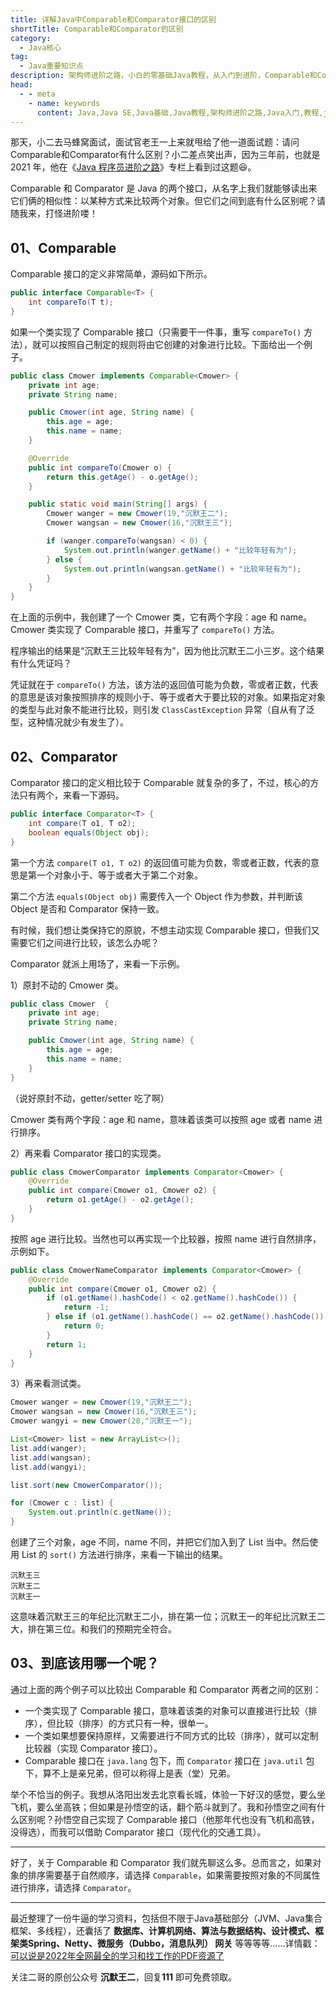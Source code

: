 ```yaml
---
title: 详解Java中Comparable和Comparator接口的区别
shortTitle: Comparable和Comparator的区别
category:
  - Java核心
tag:
  - Java重要知识点
description: 架构师进阶之路，小白的零基础Java教程，从入门到进阶，Comparable和Comparator接口的区别
head:
  - - meta
    - name: keywords
      content: Java,Java SE,Java基础,Java教程,架构师进阶之路,Java入门,教程,java,泛型
---
```


那天，小二去马蜂窝面试，面试官老王一上来就甩给了他一道面试题：请问Comparable和Comparator有什么区别？小二差点笑出声，因为三年前，也就是 2021 年，他在《[Java 程序员进阶之路](https://tobebetterjavaer.com/)》专栏上看到过这题😆。

Comparable 和 Comparator 是 Java 的两个接口，从名字上我们就能够读出来它们俩的相似性：以某种方式来比较两个对象。但它们之间到底有什么区别呢？请随我来，打怪进阶喽！

## 01、Comparable

Comparable 接口的定义非常简单，源码如下所示。

```java
public interface Comparable<T> {
    int compareTo(T t);
}
```

如果一个类实现了 Comparable 接口（只需要干一件事，重写 `compareTo()` 方法），就可以按照自己制定的规则将由它创建的对象进行比较。下面给出一个例子。

```java
public class Cmower implements Comparable<Cmower> {
    private int age;
    private String name;

    public Cmower(int age, String name) {
        this.age = age;
        this.name = name;
    }

    @Override
    public int compareTo(Cmower o) {
        return this.getAge() - o.getAge();
    }

    public static void main(String[] args) {
        Cmower wanger = new Cmower(19,"沉默王二");
        Cmower wangsan = new Cmower(16,"沉默王三");

        if (wanger.compareTo(wangsan) < 0) {
            System.out.println(wanger.getName() + "比较年轻有为");
        } else {
            System.out.println(wangsan.getName() + "比较年轻有为");
        }
    }
}
```

在上面的示例中，我创建了一个 Cmower 类，它有两个字段：age 和 name。Cmower 类实现了 Comparable 接口，并重写了 `compareTo()` 方法。


程序输出的结果是“沉默王三比较年轻有为”，因为他比沉默王二小三岁。这个结果有什么凭证吗？

凭证就在于 `compareTo()` 方法，该方法的返回值可能为负数，零或者正数，代表的意思是该对象按照排序的规则小于、等于或者大于要比较的对象。如果指定对象的类型与此对象不能进行比较，则引发 `ClassCastException` 异常（自从有了泛型，这种情况就少有发生了）。

## 02、Comparator

Comparator 接口的定义相比较于 Comparable 就复杂的多了，不过，核心的方法只有两个，来看一下源码。

```java
public interface Comparator<T> {
    int compare(T o1, T o2);
    boolean equals(Object obj);
}
```

第一个方法 `compare(T o1, T o2)` 的返回值可能为负数，零或者正数，代表的意思是第一个对象小于、等于或者大于第二个对象。

第二个方法 `equals(Object obj)` 需要传入一个 Object 作为参数，并判断该 Object 是否和 Comparator 保持一致。

有时候，我们想让类保持它的原貌，不想主动实现 Comparable 接口，但我们又需要它们之间进行比较，该怎么办呢？

Comparator 就派上用场了，来看一下示例。

1）原封不动的 Cmower 类。

```java
public class Cmower  {
    private int age;
    private String name;

    public Cmower(int age, String name) {
        this.age = age;
        this.name = name;
    }
}
```

（说好原封不动，getter/setter 吃了啊）

Cmower 类有两个字段：age 和 name，意味着该类可以按照 age 或者 name 进行排序。

2）再来看 Comparator 接口的实现类。

```java
public class CmowerComparator implements Comparator<Cmower> {
    @Override
    public int compare(Cmower o1, Cmower o2) {
        return o1.getAge() - o2.getAge();
    }
}
```

按照 age 进行比较。当然也可以再实现一个比较器，按照 name 进行自然排序，示例如下。

```java
public class CmowerNameComparator implements Comparator<Cmower> {
    @Override
    public int compare(Cmower o1, Cmower o2) {
        if (o1.getName().hashCode() < o2.getName().hashCode()) {
            return -1;
        } else if (o1.getName().hashCode() == o2.getName().hashCode()) {
            return 0;
        }
        return 1;
    }
}
```

3）再来看测试类。

```java
Cmower wanger = new Cmower(19,"沉默王二");
Cmower wangsan = new Cmower(16,"沉默王三");
Cmower wangyi = new Cmower(28,"沉默王一");

List<Cmower> list = new ArrayList<>();
list.add(wanger);
list.add(wangsan);
list.add(wangyi);

list.sort(new CmowerComparator());

for (Cmower c : list) {
    System.out.println(c.getName());
}
```

创建了三个对象，age 不同，name 不同，并把它们加入到了 List 当中。然后使用 List 的 `sort()` 方法进行排序，来看一下输出的结果。

```
沉默王三
沉默王二
沉默王一
```

这意味着沉默王三的年纪比沉默王二小，排在第一位；沉默王一的年纪比沉默王二大，排在第三位。和我们的预期完全符合。

## 03、到底该用哪一个呢？

通过上面的两个例子可以比较出 Comparable 和 Comparator 两者之间的区别：

- 一个类实现了 Comparable 接口，意味着该类的对象可以直接进行比较（排序），但比较（排序）的方式只有一种，很单一。
- 一个类如果想要保持原样，又需要进行不同方式的比较（排序），就可以定制比较器（实现 Comparator 接口）。
- Comparable 接口在 `java.lang` 包下，而 `Comparator` 接口在 `java.util` 包下，算不上是亲兄弟，但可以称得上是表（堂）兄弟。

举个不恰当的例子。我想从洛阳出发去北京看长城，体验一下好汉的感觉，要么坐飞机，要么坐高铁；但如果是孙悟空的话，翻个筋斗就到了。我和孙悟空之间有什么区别呢？孙悟空自己实现了 Comparable 接口（他那年代也没有飞机和高铁，没得选），而我可以借助 Comparator 接口（现代化的交通工具）。





------


好了，关于 Comparable 和 Comparator 我们就先聊这么多。总而言之，如果对象的排序需要基于自然顺序，请选择 `Comparable`，如果需要按照对象的不同属性进行排序，请选择 `Comparator`。

----

最近整理了一份牛逼的学习资料，包括但不限于Java基础部分（JVM、Java集合框架、多线程），还囊括了 **数据库、计算机网络、算法与数据结构、设计模式、框架类Spring、Netty、微服务（Dubbo，消息队列） 网关** 等等等等……详情戳：[可以说是2022年全网最全的学习和找工作的PDF资源了](https://tobebetterjavaer.com/pdf/programmer-111.html)

关注二哥的原创公众号 **沉默王二**，回复**111** 即可免费领取。

  